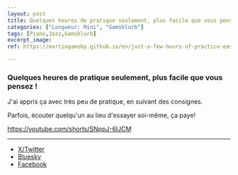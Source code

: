 ```yaml
---
layout: post
title: Quelques heures de pratique seulement, plus facile que vous pensez !
categories: ["Longueur: Mini", "Gamsblurb"]
tags: [Piano,Jazz,Gamsblurb]
excerpt_image: 
ref: https://martingamsby.github.io/en/just-a-few-hours-of-practice-easier-than-you-think

---
```


### **Quelques heures de pratique seulement, plus facile que vous pensez !**

J'ai appris ça avec très peu de pratique, en suivant des consignes.

Parfois, écouter quelqu'un au lieu d'essayer soi-même, ça paye!

https://youtube.com/shorts/SNppJ-6lJCM

---

- [X/Twitter](https://x.com/MartinGamsby/status/1853429049881686499)
- [Bluesky](https://bsky.app/profile/martin-gamsby.bsky.social/post/3la4t26y4b22j)
- [Facebook](https://www.facebook.com/share/1jj1Su4HgeM4tHfF/)

